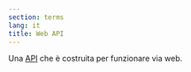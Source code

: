 ```yaml
---
section: terms
lang: it
title: Web API
---
```


Una [API](../api/) che è costruita per funzionare via web.
